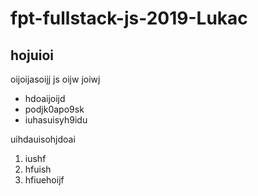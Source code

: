 # fpt-fullstack-js-2019-Lukac


## hojuioi

oijoijasoijj js oijw joiwj

* hdoaijoijd
* podjk0apo9sk
* iuhasuisyh9idu

uihdauisohjdoai

1. iushf
2. hfuish
3. hfiuehoijf
